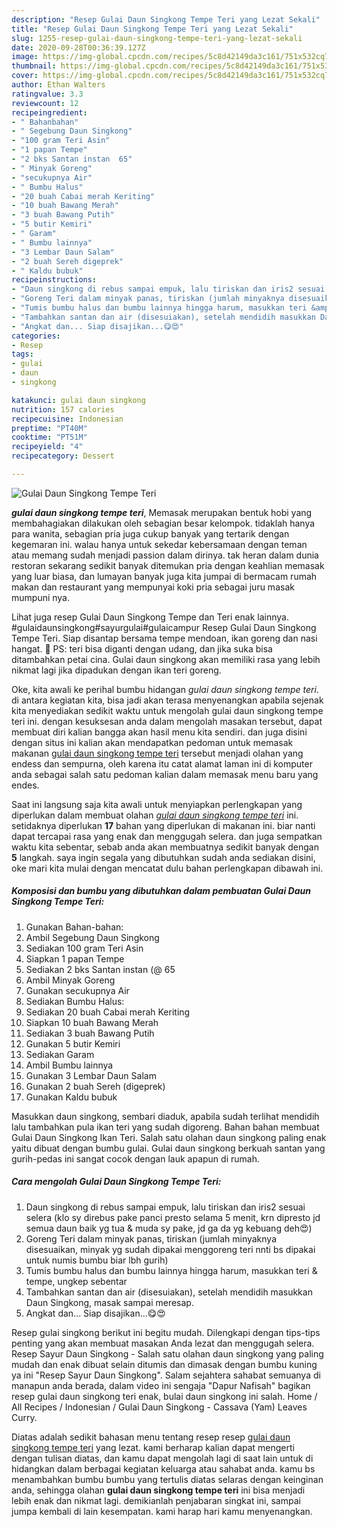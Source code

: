 ```yaml
---
description: "Resep Gulai Daun Singkong Tempe Teri yang Lezat Sekali"
title: "Resep Gulai Daun Singkong Tempe Teri yang Lezat Sekali"
slug: 1255-resep-gulai-daun-singkong-tempe-teri-yang-lezat-sekali
date: 2020-09-28T00:36:39.127Z
image: https://img-global.cpcdn.com/recipes/5c8d42149da3c161/751x532cq70/gulai-daun-singkong-tempe-teri-foto-resep-utama.jpg
thumbnail: https://img-global.cpcdn.com/recipes/5c8d42149da3c161/751x532cq70/gulai-daun-singkong-tempe-teri-foto-resep-utama.jpg
cover: https://img-global.cpcdn.com/recipes/5c8d42149da3c161/751x532cq70/gulai-daun-singkong-tempe-teri-foto-resep-utama.jpg
author: Ethan Walters
ratingvalue: 3.3
reviewcount: 12
recipeingredient:
- " Bahanbahan"
- " Segebung Daun Singkong"
- "100 gram Teri Asin"
- "1 papan Tempe"
- "2 bks Santan instan  65"
- " Minyak Goreng"
- "secukupnya Air"
- " Bumbu Halus"
- "20 buah Cabai merah Keriting"
- "10 buah Bawang Merah"
- "3 buah Bawang Putih"
- "5 butir Kemiri"
- " Garam"
- " Bumbu lainnya"
- "3 Lembar Daun Salam"
- "2 buah Sereh digeprek"
- " Kaldu bubuk"
recipeinstructions:
- "Daun singkong di rebus sampai empuk, lalu tiriskan dan iris2 sesuai selera (klo sy direbus pake panci presto selama 5 menit, krn dipresto jd semua daun baik yg tua &amp; muda sy pake, jd ga da yg kebuang deh😍)"
- "Goreng Teri dalam minyak panas, tiriskan (jumlah minyaknya disesuaikan, minyak yg sudah dipakai menggoreng teri nnti bs dipakai untuk numis bumbu biar lbh gurih)"
- "Tumis bumbu halus dan bumbu lainnya hingga harum, masukkan teri &amp; tempe, ungkep sebentar"
- "Tambahkan santan dan air (disesuiakan), setelah mendidih masukkan Daun Singkong, masak sampai meresap."
- "Angkat dan... Siap disajikan...😋😍"
categories:
- Resep
tags:
- gulai
- daun
- singkong

katakunci: gulai daun singkong 
nutrition: 157 calories
recipecuisine: Indonesian
preptime: "PT40M"
cooktime: "PT51M"
recipeyield: "4"
recipecategory: Dessert

---
```



![Gulai Daun Singkong Tempe Teri](https://img-global.cpcdn.com/recipes/5c8d42149da3c161/751x532cq70/gulai-daun-singkong-tempe-teri-foto-resep-utama.jpg)

<b><i>gulai daun singkong tempe teri</i></b>, Memasak merupakan bentuk hobi yang membahagiakan dilakukan oleh sebagian besar kelompok. tidaklah hanya para wanita, sebagian pria juga cukup banyak yang tertarik dengan kegemaran ini. walau hanya untuk sekedar kebersamaan dengan teman atau memang sudah menjadi passion dalam dirinya. tak heran dalam dunia restoran sekarang sedikit banyak ditemukan pria dengan keahlian memasak yang luar biasa, dan lumayan banyak juga kita jumpai di bermacam rumah makan dan restaurant yang mempunyai koki pria sebagai juru masak mumpuni nya.

Lihat juga resep Gulai Daun Singkong Tempe dan Teri enak lainnya. #gulaidaunsingkong#sayurgulai#gulaicampur Resep Gulai Daun Singkong Tempe Teri. Siap disantap bersama tempe mendoan, ikan goreng dan nasi hangat. 🍛 PS: teri bisa diganti dengan udang, dan jika suka bisa ditambahkan petai cina. Gulai daun singkong akan memiliki rasa yang lebih nikmat lagi jika dipadukan dengan ikan teri goreng.

Oke, kita awali ke perihal bumbu hidangan <i>gulai daun singkong tempe teri</i>. di antara kegiatan kita, bisa jadi akan terasa menyenangkan apabila sejenak kita menyediakan sedikit waktu untuk mengolah gulai daun singkong tempe teri ini. dengan kesuksesan anda dalam mengolah masakan tersebut, dapat membuat diri kalian bangga akan hasil menu kita sendiri. dan juga disini dengan situs ini kalian akan mendapatkan pedoman untuk memasak makanan <u>gulai daun singkong tempe teri</u> tersebut menjadi olahan yang endess dan sempurna, oleh karena itu catat alamat laman ini di komputer anda sebagai salah satu pedoman kalian dalam memasak menu baru yang endes.


Saat ini langsung saja kita awali untuk menyiapkan perlengkapan yang diperlukan dalam membuat olahan <u><i>gulai daun singkong tempe teri</i></u> ini. setidaknya diperlukan <b>17</b> bahan yang diperlukan di makanan ini. biar nanti dapat tercapai rasa yang enak dan menggugah selera. dan juga sempatkan waktu kita sebentar, sebab anda akan membuatnya sedikit banyak dengan <b>5</b> langkah. saya ingin segala yang dibutuhkan sudah anda sediakan disini, oke mari kita mulai dengan mencatat dulu bahan perlengkapan dibawah ini.

<!--inarticleads1-->

##### Komposisi dan bumbu yang dibutuhkan dalam pembuatan Gulai Daun Singkong Tempe Teri:

1. Gunakan  Bahan-bahan:
1. Ambil  Segebung Daun Singkong
1. Sediakan 100 gram Teri Asin
1. Siapkan 1 papan Tempe
1. Sediakan 2 bks Santan instan (@ 65
1. Ambil  Minyak Goreng
1. Gunakan secukupnya Air
1. Sediakan  Bumbu Halus:
1. Sediakan 20 buah Cabai merah Keriting
1. Siapkan 10 buah Bawang Merah
1. Sediakan 3 buah Bawang Putih
1. Gunakan 5 butir Kemiri
1. Sediakan  Garam
1. Ambil  Bumbu lainnya
1. Gunakan 3 Lembar Daun Salam
1. Gunakan 2 buah Sereh (digeprek)
1. Gunakan  Kaldu bubuk


Masukkan daun singkong, sembari diaduk, apabila sudah terlihat mendidih lalu tambahkan pula ikan teri yang sudah digoreng. Bahan bahan membuat Gulai Daun Singkong Ikan Teri. Salah satu olahan daun singkong paling enak yaitu dibuat dengan bumbu gulai. Gulai daun singkong berkuah santan yang gurih-pedas ini sangat cocok dengan lauk apapun di rumah. 

<!--inarticleads2-->

##### Cara mengolah Gulai Daun Singkong Tempe Teri:

1. Daun singkong di rebus sampai empuk, lalu tiriskan dan iris2 sesuai selera (klo sy direbus pake panci presto selama 5 menit, krn dipresto jd semua daun baik yg tua &amp; muda sy pake, jd ga da yg kebuang deh😍)
1. Goreng Teri dalam minyak panas, tiriskan (jumlah minyaknya disesuaikan, minyak yg sudah dipakai menggoreng teri nnti bs dipakai untuk numis bumbu biar lbh gurih)
1. Tumis bumbu halus dan bumbu lainnya hingga harum, masukkan teri &amp; tempe, ungkep sebentar
1. Tambahkan santan dan air (disesuiakan), setelah mendidih masukkan Daun Singkong, masak sampai meresap.
1. Angkat dan... Siap disajikan...😋😍


Resep gulai singkong berikut ini begitu mudah. Dilengkapi dengan tips-tips penting yang akan membuat masakan Anda lezat dan menggugah selera. Resep Sayur Daun Singkong - Salah satu olahan daun singkong yang paling mudah dan enak dibuat selain ditumis dan dimasak dengan bumbu kuning ya ini &#34;Resep Sayur Daun Singkong&#34;. Salam sejahtera sahabat semuanya di manapun anda berada, dalam video ini sengaja &#34;Dapur Nafisah&#34; bagikan resep gulai daun singkong teri enak, bulai daun singkong ini salah. Home / All Recipes / Indonesian / Gulai Daun Singkong - Cassava (Yam) Leaves Curry. 

Diatas adalah sedikit bahasan menu tentang resep resep <u>gulai daun singkong tempe teri</u> yang lezat. kami berharap kalian dapat mengerti dengan tulisan diatas, dan kamu dapat mengolah lagi di saat lain untuk di hidangkan dalam berbagai kegiatan keluarga atau sahabat anda. kamu bs menambahkan bumbu bumbu yang tertulis diatas selaras dengan keinginan anda, sehingga olahan <b>gulai daun singkong tempe teri</b> ini bisa menjadi lebih enak dan nikmat lagi. demikianlah penjabaran singkat ini, sampai jumpa kembali di lain kesempatan. kami harap hari kamu menyenangkan.
